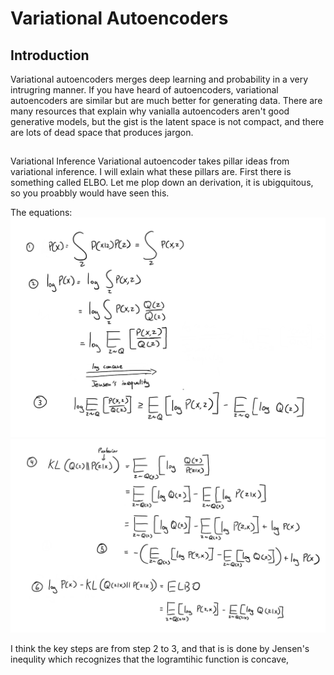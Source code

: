 # Variational Autoencoders
## Introduction
Variational autoencoders  merges deep learning and probability in a very intrugring manner. If you have heard of autoencoders, variational autoencoders are similar but are much better for generating data. There are many resources that explain why vanialla autoencoders aren't good generative models, but the gist is the latent space is not compact, and there are lots of dead space that produces jargon. 

##
Variational Inference
Variational autoencoder takes pillar ideas from variational inference. I will exlain what these pillars are. First there is something called ELBO. Let me plop down an derivation, it is ubigquitous, so you proabbly would have seen this. 

The equations: <br />
<img src="/VAE/IMG_0069.PNG" alt="drawing" width="600"/> <br />
<img src="/VAE/IMG_0068.PNG" alt="drawing" width="600"/>

I think the key steps are from step 2 to 3, and that is is done by Jensen's inequlity which recognizes that the logramtihic function is concave, 
